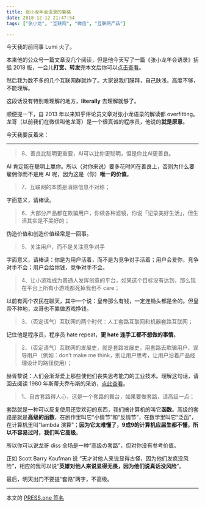 ```yaml
---
title: 张小龙年会语录的套路
date: 2018-12-12 21:47:54
tags: ["张小龙", "互联网", "微信", "互联网产品"]

---
```


今天我的前同事 Lumi 火了。

<!-- more -->

本来他的公众号一篇文章没几个阅读，但是他今天写了一篇《张小龙年会语录》括弧 2018 版，一会儿**打赏、转发**完本文后你可以[点击查看](https://mp.weixin.qq.com/s/SdpkvC-sivUQoAzwz45-WQ)。

然后我为数不多的几个互联网群就炸了。大家说我们膜拜，自己肤浅，高度不够，不能理解。

这段话没有特别难理解的地方，**literally** 去理解就够了。

顺便提一下，自 2013 年以来知乎评论员文章对张小龙语录的解读都 overfitting。龙哥（以前我们在微信叫他龙哥）是一个很真诚的程序员，他说的**就是原意**。

今天我要反着来：

---

> 8、善良比聪明更重要，AI可以比你更聪明，但是你比AI更善良。

AI 肯定能在聪明上赢你。所以（对你来说）要多花时间在善良上，否则为什么要雇佣你而不是用 AI 呢，因为这是（你）**唯一的价值**。

> 7、互联网的本质是消除信息不对称；

字面意义，请棒读。

> 6、大部分产品都在欺骗用户，你做各种滤镜，你说「记录美好生活」，但生活其实是不美好的；

伪造价值和创造价值经常是一回事。

> 5、关注用户，而不是关注竞争对手

字面意义，请棒读：你是为用户活着，而不是为竞争对手活着；用户会爱你，竞争对手不会；用户会给你钱，竞争对手不会。

> 4、让小游戏成为普通人发挥创意的平台，如果这个目标没有达到，那么现在平台上所有小游戏都死掉我也不 care；

以前有两个农民在聊天，其中一个说：皇帝那么有钱，一定连锄头都是金的。但皇帝不种地，龙哥也不靠做游戏挣钱。

> 3、（否定语气）互联网的两个时代：人工套路互联网和机器套路互联网；

记住他是程序员，程序员 hate repeat，**更 hate 连手工都不想做的事情**。

> 2、（否定语气）互联网的发展史，就是套路发展史，用套路去欺骗用户、误导用户（例如：don’t make me think，别让用户思考，让用户沿着产品经理设计的路径使用）；

赫胥黎说：人们会渐渐爱上那些使他们丧失思考能力的工业技术。理解这句话，请回去阅读 1980 年斯蒂夫乔布斯的采访，[点此查看](https://lyric.im/the-bicycle-for-the-mind/)。

> 1、自古套路得人心，这是一个套路的舞台，如果要做套路，请高级一点；

套路就是一种可以反复使用还受欢迎的东西，我们搞计算机的叫它**函数**。高级的套路是就是**高级的函数**，在剧作里叫它“小情节”和“反情节”，在数学里叫它“泛函”，在计算机里叫“lambda 演算”；**因为它太难懂了，9成9的计算机应届生都不懂，所以不容易过时，我们叫它高级**。

所以你可以说龙哥 diss 全场是一种“高级の套路”，但对你没有参考价值。

正如 Scott Barry Kaufman 说 “天才对他人来说显得古怪，因为他们发疯没风险”，相应的我可以说“**英雄对他人来说显得无畏，因为他们说真话没风险**”。

最后，明天出门不要提“套路”两字，不高级。

---

本文的 [PRESS.one 签名](https://press.one/file/v?s=3c2c7caee3849647657b669a8c05cccfd62651a1db03f5d0338ab7f315dfd3dcd4002276f30b873aa6bc9f3901a89051b5b337ead4f76b01160936c681a5db100&h=12eecc4a759ee5c94f5e0c025f0e01e2af6f2660aa79fac7284b2fc2dc479639&a=37bb01456229cf59e14aa19c6755a8ba2947be9b&f=P1&v=2)